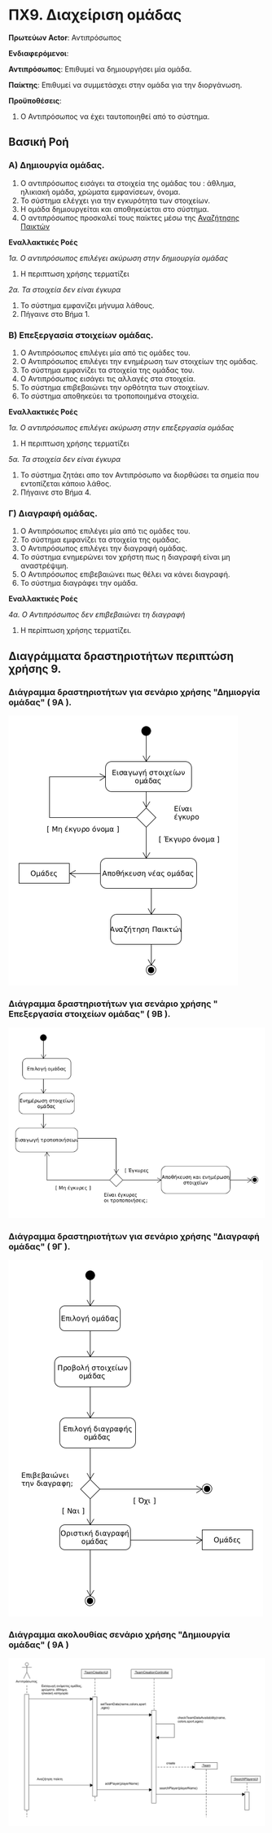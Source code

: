 # ΠΧ9. Διαχείριση ομάδας

**Πρωτεύων Actor**: Αντιπρόσωπος 

**Ενδιαφερόμενοι**:

**Αντιπρόσωπος**: Επιθυμεί να δημιουργήσει μία ομάδα.

**Παίκτης**: Επιθυμεί να συμμετάσχει στην ομάδα για την διοργάνωση.


**Προϋποθέσεις**: 
1. Ο Αντιπρόσωπος να έχει ταυτοποιηθεί από το σύστημα.


## Βασική Ροή

### Α) Δημιουργία ομάδας.
1. Ο αντιπρόσωπος εισάγει τα στοιχεία της ομάδας του : άθλημα, ηλικιακή ομάδα, χρώματα εμφανίσεων, όνομα.
2. Το σύστημα ελέγχει για την εγκυρότητα των στοιχείων.
3. Η ομάδα δημιουργείται και αποθηκεύεται στο σύστημα.
4. Ο αντιπρόσωπος προσκαλεί τους παίκτες μέσω της [Αναζήτησης Παικτών](uc10-player-search.md)


**Εναλλακτικές Ροές**

*1α. Ο αντιπρόσωπος επιλέγει ακύρωση στην δημιουργία ομάδας*
1. Η περιπτωση χρήσης τερματίζει

*2α. Τα στοιχεία δεν είναι έγκυρα*
1. Το σύστημα εμφανίζει μήνυμα λάθους.
2. Πήγαινε στο Βήμα 1.

### Β) Επεξεργασία στοιχείων ομάδας.

1. Ο Αντιπρόσωπος επιλέγει μία από τις ομάδες του.
2. Ο Αντιπρόσωπος επιλέγει την ενημέρωση των στοιχείων της ομάδας.
3. Το σύστημα εμφανίζει τα στοιχεία της ομάδας του.
4. Ο Αντιπρόσωπος εισάγει τις αλλαγές στα στοιχεία.
5. Το σύστημα επιβεβαιώνει την ορθότητα των στοιχείων.
6. Το σύστημα αποθηκεύει τα τροποποιημένα στοιχεία.

**Εναλλακτικές Ροές**

*1α. Ο αντιπρόσωπος επιλέγει ακύρωση στην επεξεργασία ομάδας*
1. Η περιπτωση χρήσης τερματίζει

*5α. Τα στοιχεία δεν είναι έγκυρα*
1. Το σύστημα ζητάει απο τον Αντιπρόσωπο να διορθώσει τα σημεία που εντοπίζεται κάποιο λάθος.
2. Πήγαινε στο Βήμα 4.

### Γ) Διαγραφή ομάδας.

1. Ο Αντιπρόσωπος επιλέγει μία από τις ομάδες του.
2. Το σύστημα εμφανίζει τα στοιχεία της ομάδας.
3. Ο Αντιπρόσωπος επιλέγει την διαγραφή ομάδας.
4. Το σύστημα ενημερώνει τον χρήστη πως η διαγραφή είναι μη αναστρέψιμη.
5. Ο Αντιπρόσωπος επιβεβαιώνει πως θέλει να κάνει διαγραφή.
6. Το σύστημα διαγράφει την ομάδα.


**Εναλλακτικές Ροές**

*4α. Ο Αντιπρόσωπος δεν επιβεβαιώνει τη διαγραφή*
1. Η περίπτωση χρήσης τερματίζει.

## Διαγράμματα δραστηριοτήτων περιπτώση χρήσης 9.

### Διάγραμμα δραστηριοτήτων για σενάριο χρήσης "Δημιοργία ομάδας" ( 9Α ).

![Διάγραμμα δραστηριοτήτων σενάριο χρήσης 9Α](uml/requirements/uc9_A.png)

### Διάγραμμα δραστηριοτήτων για σενάριο χρήσης " Επεξεργασία στοιχείων ομάδας" ( 9Β ).

![Διάγραμμα δραστηριοτήτων σενάριο χρήσης 9Β](uml/requirements/uc9_B.png)

### Διάγραμμα δραστηριοτήτων για σενάριο χρήσης "Διαγραφή ομάδας" ( 9Γ ).

![Διάγραμμα δραστηριοτήτων σενάριο χρήσης 9Γ](uml/requirements/uc9_C.png)

### Διάγραμμα ακολουθίας σενάριο χρήσης "Δημιουργία ομάδας" ( 9Α )
![Διάγραμμα δραστηριότητας - Εγγραφή](uml/requirements/sequence_uc9A_diagram.png)
